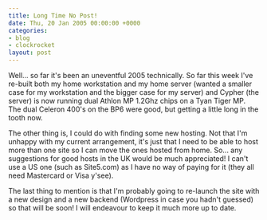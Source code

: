 ```yaml
---
title: Long Time No Post!
date: Thu, 20 Jan 2005 00:00:00 +0000
categories:
- blog
- clockrocket
layout: post
---
```


Well... so far it's been an uneventful 2005 technically.  So far this week I've re-built both my home workstation and my home server (wanted a smaller case for my workstation and the bigger case for my server) and Cypher (the server) is now running dual Athlon MP 1.2Ghz chips on a Tyan Tiger MP.  The dual Celeron 400's on the BP6 were good, but getting a little long in the tooth now.

The other thing is, I could do with finding some new hosting.  Not that I'm unhappy with my current arrangement, it's just that I need to be able to host more than one site so I can move the ones hosted from home.  So... any suggestions for good hosts in the UK would be much appreciated!  I can't use a US one (such as Site5.com) as I have no way of paying for it (they all need Mastercard or Visa y'see).

The last thing to mention is that I'm probably going to re-launch the site with a new design and a new backend (Wordpress in case you hadn't guessed) so that will be soon!  I will endeavour to keep it much more up to date.



